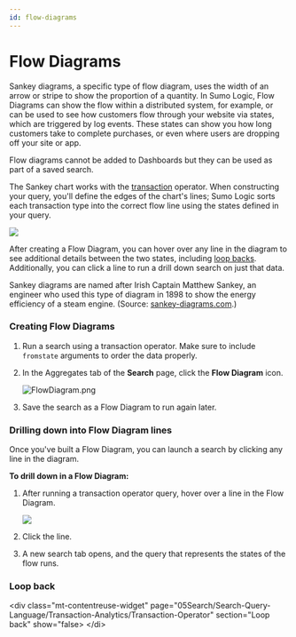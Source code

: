 ```yaml
---
id: flow-diagrams
---
```


# Flow Diagrams

Sankey diagrams, a specific type of flow diagram, uses the width of an
arrow or stripe to show the proportion of a quantity. In Sumo Logic,
Flow Diagrams can show the flow within a distributed system, for
example, or can be used to see how customers flow through your website
via states, which are triggered by log events. These states can show you
how long customers take to complete purchases, or even where users are
dropping off your site or app.

Flow diagrams cannot be added to Dashboards but they can be used as part
of a saved search.

The Sankey chart works with
the [transaction](...md "Transaction Analytics") operator. When
constructing your query, you'll define the edges of the chart's
lines; Sumo Logic sorts each transaction type into the correct flow line
using the states defined in your query.

![](../../../static/img/Search-Query-Language/Transaction-Analytics/Transaction-Operator/Flow_Diagrams/../../../../../Assets/Media_Repository/Flow_Diagram_example.png)

After creating a Flow Diagram, you can hover over any line in the
diagram to see additional details between the two states, including
[loop backs](./Flow_Diagrams.md "Flow Diagrams"). Additionally, you can
click a line to run a drill down search on just that data.

Sankey diagrams are named after Irish Captain Matthew Sankey, an
engineer who used this type of diagram in 1898 to show the energy
efficiency of a steam engine.
(Source: [sankey-diagrams.com](http://www.sankey-diagrams.com/who-is-this-sankey-guy/).)

### Creating Flow Diagrams

1.  Run a search using a transaction operator. Make sure to include
    `fromstate` arguments to order the data properly.
2.  In the Aggregates tab of the **Search** page, click the **Flow
    Diagram** icon.  
      
    ![FlowDiagram.png](../../../static/img/Search-Query-Language/Transaction-Analytics/Transaction-Operator/Flow_Diagrams/FlowDiagram.png)
3.  Save the search as a Flow Diagram to run again later.

### Drilling down into Flow Diagram lines

Once you've built a Flow Diagram, you can launch a search by clicking
any line in the diagram.

**To drill down in a Flow Diagram:**

1.  After running a transaction operator query, hover over a line in the
    Flow Diagram.  
      
    ![](../../../static/img/Search-Query-Language/Transaction-Analytics/Transaction-Operator/Flow_Diagrams/../../../../../Assets/Media_Repository/Flow_Diagram_drilldown.png)
2.  Click the line.
3.  A new search tab opens, and the query that represents the states of
    the flow runs.

### Loop back
\<div class="mt-contentreuse-widget"
page="05Search/Search-Query-Language/Transaction-Analytics/Transaction-Operator"
section="Loop back" show="false\>
\</di\>

 
